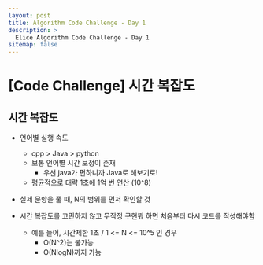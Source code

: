 ```yaml
---
layout: post
title: Algorithm Code Challenge - Day 1
description: >
  Elice Algorithm Code Challenge - Day 1
sitemap: false
---
```


# [Code Challenge] 시간 복잡도

## 시간 복잡도

- 언어별 실행 속도
    - cpp > Java > python
    - 보통 언어별 시간 보정이 존재
        - 우선 java가 편하니까 Java로 해보기로!
    - 평균적으로 대략 1초에 1억 번 연산 (10^8)
- 실제 문항을 풀 때, N의 범위를 먼저 확인할 것

- 시간 복잡도를 고민하지 않고 무작정 구현붜 하면 처음부터 다시 코드를 작성해야함
    - 예를 들어, 시간제한 1초 / 1 <= N <= 10^5 인 경우
        - O(N^2)는 불가능
        - O(NlogN)까지 가능